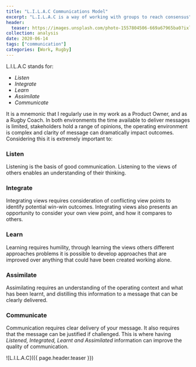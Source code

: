 ```yaml
---
title: "L.I.L.A.C Communications Model"
excerpt: "L.I.L.A.C is a way of working with groups to reach consensus"
header:
  teaser: https://images.unsplash.com/photo-1557804506-669a67965ba0?ixlib=rb-1.2.1&ixid=eyJhcHBfaWQiOjEyMDd9&auto=format&fit=crop&w=1267&q=80
collection: analysis
date: 2020-06-14
tags: ["communication"]
categories: [Work, Rugby]
---
```


L.I.L.A.C stands for:

- *Listen*
- *Integrate*
- *Learn*
- *Assimilate*
- *Communicate*

It is a mnemonic that I regularly use in my work as a Product Owner, and as a Rugby Coach. In both environments the time available to deliver messages is limited, stakeholders hold a range of opinions, the operating environment is complex and clarity of message can dramatically impact outcomes. Considering this it is extremely important to:

### Listen
Listening is the basis of good communication. Listening to the views of others enables an understanding of their thinking.

### Integrate
Integrating views requires consideration of conflicting view points to identify potential win-win outcomes. Integrating views also presents an opportunity to consider your own view point, and how it compares to others.

### Learn
Learning requires humility, through learning the views others different approaches problems it is possible to develop approaches that are improved over anything that could have been created working alone.

### Assimilate
Assimilating requires an understanding of the operating context and what has been learnt, and distilling this information to a message that can be clearly delivered.

### Communicate
Communication requires clear delivery of your message. It also requires that the message can be justified if challenged. This is where having _Listened, Integrated, Learnt and Assimilated_ information can improve the quality of communication.

![L.I.L.A.C]({{ page.header.teaser }})
